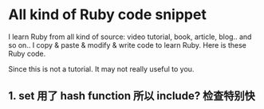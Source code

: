 # All kind of Ruby code snippet

I learn Ruby from all kind of source: video tutorial, book, article, blog.. and so on..
I copy & paste & modify & write code to learn Ruby.
Here is these Ruby code.  

Since this is not a tutorial. It may not really useful to you.


## 1. set 用了 hash function 所以 include? 检查特别快
